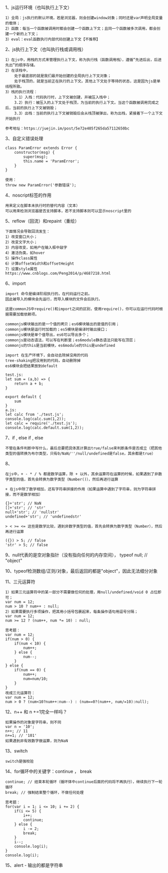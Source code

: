 1、js运行环境（也叫执行上下文）

```
1）全局：js执行的默认环境，若是浏览器，则会创建window对象；同时还是var声明全局变量的载体；
2）函数：每当一个函数被调用时都会创建一个函数上下文；且同一个函数被多次调用，都会创建一个新的上下文；
3）eval：eval函数执行内部代码创建上下文【不推荐】
```

2、js执行上下文（也叫执行栈或调用栈）

```
1）在js中，用栈的方式来管理执行上下文，称为执行栈（函数调用栈），遵循“先进后出，后进先出”的顺序存储。
2）在该栈中，
	处于最底部的就是我们最开始创建的全局执行上下文对象；
	处于栈顶的，就是当前正在执行的上下文。其他上下文处于等待的状态，这是因为js是单线程所致。
3）栈的执行流程：
	3.1）入栈：代码执行时，上下文被创建，并被压入栈中；
	3.2）执行：被压入的上下文处于栈顶，为当前的执行上下文。当这个函数被调用完成之后，当前的执行上下文被销毁；
	3.3）出栈：当前的执行上下文被销毁后会从栈顶被弹出，称为出栈，紧接着下一个上下文开始执行

参考地址：https://juejin.im/post/5e72e405f265da57112650bc
```

3、自定义错误处理

```
class ParamError extends Error {
	constructor(msg) {
		super(msg);
		this.name = 'ParamError';
	}
}

使用：
throw new ParamError('参数错误');
```

4、noscript标签的作用

```
用来定义在脚本未执行时的替代内容（文本）
可以用来检测浏览器是否支持脚本，若不支持脚本则可以显示noscript里的
```

5、reflow（回流）和repaint（重绘）

```
下面情况会导致回流发生：
1）改变窗口大小；
2）改变文字大小；
3）内容改变，如用户在输入框中敲字
4）激活伪类，如hover
5）操作class属性
6）计算offsetWidth和offsetHeight
7）设置style属性
https://www.cnblogs.com/Peng2014/p/4687218.html
```

6、import

```
import 命令是编译阶段执行的，在代码运行之前。
因此被导入的模块会先运行，而导入模块的文件会后执行。

这是commonJS中require()和import之间的区别，使用require()，你可以在运行代码时根据需要加载依赖项。

commonjs模块输出的是一个值的拷贝；es6模块输出的是值的引用；
commonjs模块是运行时加载的；es5模块是编译时输出接口；
commonjs模块是单个值导出，es6可以导出多个；
commonjs是动态语法，可以写在判断里；es6module静态语法只能写在顶层；
commonjs的this是当前模块，es6module的this是undefined

import 在生产环境下，会自动去除掉没用的代码
tree-shaking把没用到的代码，自动删除掉
es6模块会把结果放到default

test.js:
let sum = (a,b) => {
	return a + b;
}

export default {
	sum
}
a.js:
let calc from './test.js';
console.log(calc.sum(1,2));
let calc = require('./test.js');
console.log(calc.default.sum(1,2));
```

7、if , else if , else

```
不管在条件判断中写什么，最后总要把具体其计算出true/false来判断条件是否成立（把其他类型的值转换为布尔类型，只有0/NaN/''/null/undefined是false，其余都是true）
```

8、

```
在js中，+ - * / % 都是数学运算，除 + 以外，其余运算符在运算的时候，如果遇到了非数字类型的值，首先会转换为数字类型（Number()），然后再进行运算

+ 在js中除了数学相加，还有字符串拼接的作用（如果运算中遇到了字符串，则为字符串拼接，而不是数学相加）

{}+'str'; // NaN
[]+'str'; // 'str'
null+'str'; // 'nullstr'
undefined+'str'; // 'undefinedstr'
```

```
> < >= <= 这些是数学比较，遇到非数字类型的值，首先会转换为数字类型（Number），然后再进行运算

({}) > 5; // false
'str' > 5; // false
```

9、null代表的是空对象指针（没有指向任何的内存空间）， typeof null; // "object"

10、typeof检测数组/正则/对象，最后返回的都是"object"，因此无法细分对象

11、三元运算符

```
1）如果三元运算符中的某一部分不需要做任何的处理，用null/undefined/void 0 占位即可；
var num = 12;
num > 10 ? num++ : null;
2）如果需要执行多项操作，把其用小括号包裹起来，每条操作语句用逗号分隔；
var num = 12;
num >= 12 ? (num++, num *= 10) : null;
```

```
思考题：
var num = 12;
if(num > 0) {
	if(num < 10) {
		num++;
	} else {
		num--;
	}
} else {
	if(num == 0) {
		num++;
		num=num/10;
	}
}
改成三元运算符：
var num = 12;
num > 0 ? (num<10?num++:num--) : (num==0?(num++, num/=10):null);
```

12、n++ 和 n +=1完全一样吗？

```
如果操作的对象是字符串，则不同
var n = '10';
n++; // 11
n+=1; // '101'
如果遇到非有效数字做运算，则为NaN
```

13、switch

```
switch是强校验
```

14、for循环中的关键字：continue ， break

```
continue; // 结束本轮循环（循环体中continue后面的代码将不再执行），继续执行下一轮循环
break; // 强制结束整个循环，不做任何处理

思考题：
for(var i = 1; i <= 10; i += 2) {
	if(i <= 5) {
		i++;
		continue;
	} else {
		i -= 2;
		break;
	}
	i--;
	console.log(i);
}
console.log(i);
```

15、alert - 输出的都是字符串

